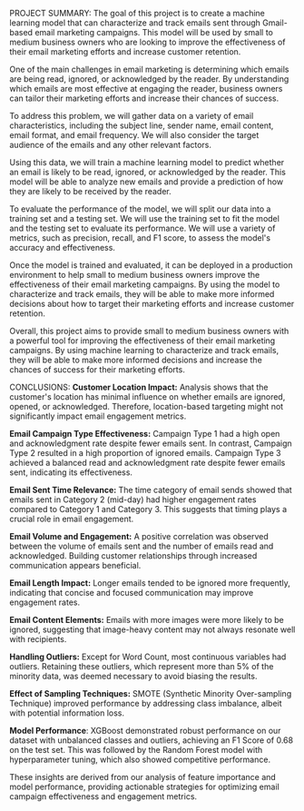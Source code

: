PROJECT SUMMARY:
The goal of this project is to create a machine learning model that can characterize and track emails sent through Gmail-based email marketing campaigns. This model will be used by small to medium business owners who are looking to improve the effectiveness of their email marketing efforts and increase customer retention.

One of the main challenges in email marketing is determining which emails are being read, ignored, or acknowledged by the reader. By understanding which emails are most effective at engaging the reader, business owners can tailor their marketing efforts and increase their chances of success.

To address this problem, we will gather data on a variety of email characteristics, including the subject line, sender name, email content, email format, and email frequency. We will also consider the target audience of the emails and any other relevant factors.

Using this data, we will train a machine learning model to predict whether an email is likely to be read, ignored, or acknowledged by the reader. This model will be able to analyze new emails and provide a prediction of how they are likely to be received by the reader.

To evaluate the performance of the model, we will split our data into a training set and a testing set. We will use the training set to fit the model and the testing set to evaluate its performance. We will use a variety of metrics, such as precision, recall, and F1 score, to assess the model's accuracy and effectiveness.

Once the model is trained and evaluated, it can be deployed in a production environment to help small to medium business owners improve the effectiveness of their email marketing campaigns. By using the model to characterize and track emails, they will be able to make more informed decisions about how to target their marketing efforts and increase customer retention.

Overall, this project aims to provide small to medium business owners with a powerful tool for improving the effectiveness of their email marketing campaigns. By using machine learning to characterize and track emails, they will be able to make more informed decisions and increase the chances of success for their marketing efforts.


CONCLUSIONS:
**Customer Location Impact:** Analysis shows that the customer's location has minimal influence on whether emails are ignored, opened, or acknowledged. Therefore, location-based targeting might not significantly impact email engagement metrics.

**Email Campaign Type Effectiveness:** Campaign Type 1 had a high open and acknowledgment rate despite fewer emails sent. In contrast, Campaign Type 2 resulted in a high proportion of ignored emails. Campaign Type 3 achieved a balanced read and acknowledgment rate despite fewer emails sent, indicating its effectiveness.

**Email Sent Time Relevance:** The time category of email sends showed that emails sent in Category 2 (mid-day) had higher engagement rates compared to Category 1 and Category 3. This suggests that timing plays a crucial role in email engagement.

**Email Volume and Engagement:** A positive correlation was observed between the volume of emails sent and the number of emails read and acknowledged. Building customer relationships through increased communication appears beneficial.

**Email Length Impact:** Longer emails tended to be ignored more frequently, indicating that concise and focused communication may improve engagement rates.

**Email Content Elements:** Emails with more images were more likely to be ignored, suggesting that image-heavy content may not always resonate well with recipients.

**Handling Outliers:** Except for Word Count, most continuous variables had outliers. Retaining these outliers, which represent more than 5% of the minority data, was deemed necessary to avoid biasing the results.

**Effect of Sampling Techniques:** SMOTE (Synthetic Minority Over-sampling Technique) improved performance by addressing class imbalance, albeit with potential information loss.

**Model Performance**: XGBoost demonstrated robust performance on our dataset with unbalanced classes and outliers, achieving an F1 Score of 0.68 on the test set. This was followed by the Random Forest model with hyperparameter tuning, which also showed competitive performance.

These insights are derived from our analysis of feature importance and model performance, providing actionable strategies for optimizing email campaign effectiveness and engagement metrics.

